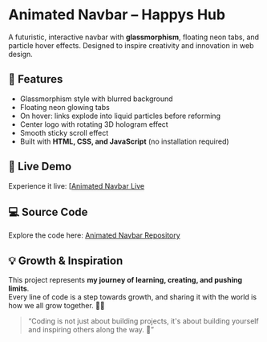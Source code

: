 # Animated Navbar – Happys Hub

A futuristic, interactive navbar with **glassmorphism**, floating neon tabs, and particle hover effects. Designed to inspire creativity and innovation in web design.

## 🌟 Features
- Glassmorphism style with blurred background
- Floating neon glowing tabs
- On hover: links explode into liquid particles before reforming
- Center logo with rotating 3D hologram effect
- Smooth sticky scroll effect
- Built with **HTML, CSS, and JavaScript** (no installation required)

## 🚀 Live Demo
Experience it live: [[Animated Navbar Live](https://your-live-link.com](https://beingshappy.github.io/Animated-Navbar/))

## 💻 Source Code
Explore the code here: [Animated Navbar Repository](https://github.com/YourUsername/Animated-Navbar)

## 💡 Growth & Inspiration
This project represents **my journey of learning, creating, and pushing limits**.  
Every line of code is a step towards growth, and sharing it with the world is how we all grow together. 🌱✨

> “Coding is not just about building projects, it's about building yourself and inspiring others along the way. 💛”
